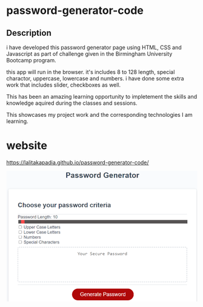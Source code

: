 # password-generator-code

## Description

i have developed this password generator page using HTML, CSS and Javascript as part of challenge given in the Birmingham University Bootcamp program.

this app will run in the browser.
it's includes 8 to 128 length, special charactor, uppercase, lowercase and numbers.
i have done some extra work that includes slider, checkboxes as well.


This has been an amazing learning opportunity to impletement the skills and knowledge aquired during the classes and sessions.

This showcases my project work and the corresponding technologies I am learning.

# website
https://lalitakapadia.github.io/password-generator-code/

![Alt text](assets/password-generator.png)

